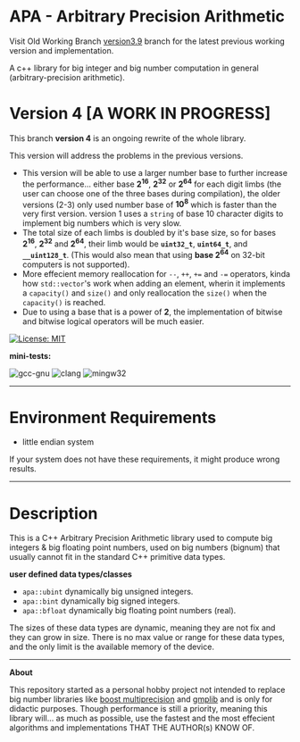 # APA - Arbitrary Precision Arithmetic

Visit Old Working Branch [version3.9](https://github.com/mrdcvlsc/APA/tree/version_3.9) branch for the latest previous working version and implementation.

A c++ library for big integer and big number computation in general (arbitrary-precision arithmetic).

# Version 4 [A WORK IN PROGRESS]

This branch **version 4** is an ongoing rewrite of the whole library.

This version will address the problems in the previous versions.

- This version will be able to use a larger number base to further increase the performance... either base **2<sup>16</sup>**, **2<sup>32</sup>** or **2<sup>64</sup>** for each digit limbs (the user can choose one of the three bases during compilation), the older versions (2-3) only used number base of **10<sup>8</sup>** which is faster than the very first version. version 1 uses a ```string``` of base 10 character digits to implement big numbers which is very slow.
- The total size of each limbs is doubled by it's base size, so for bases **2<sup>16</sup>**, **2<sup>32</sup>** and **2<sup>64</sup>**, their limb would be **```uint32_t```**, **```uint64_t```**, and **```__uint128_t```**. (This would also mean that using **base 2<sup>64</sup>** on 32-bit computers is not supported).
- More effecient memory reallocation for ```--```, ```++```, ```+=``` and ```-=``` operators, kinda how ```std::vector```'s work when adding an element, wherin it implements a ```capacity()``` and ```size()``` and only reallocation the ```size()``` when the ```capacity()``` is reached.
- Due to using a base that is a power of **2**, the implementation of bitwise and bitwise logical operators will be much easier.

<!-- ![build](https://github.com/mrdcvlsc/uint320/actions/workflows/build.yml/badge.svg) -->
[![License: MIT](https://img.shields.io/badge/License-MIT-green.svg)](https://opensource.org/licenses/MIT)

**mini-tests:**

![gcc-gnu](https://github.com/mrdcvlsc/APA/actions/workflows/gcc-gnu.yml/badge.svg)
![clang](https://github.com/mrdcvlsc/APA/actions/workflows/clang.yml/badge.svg)
![mingw32](https://github.com/mrdcvlsc/APA/actions/workflows/mingw64.yml/badge.svg)

-----

# Environment Requirements
- little endian system

If your system does not have these requirements, it might produce wrong results.

-----

# Description

This is a C++ Arbitrary Precision Arithmetic library used to compute big integers & big floating point numbers, used on big numbers (bignum) that usually cannot fit in the standard C++ primitive data types.

**user defined data types/classes**

- ```apa::ubint``` dynamically big unsigned integers.
- ```apa::bint``` dynamically big signed integers.
- ```apa::bfloat``` dynamically big floating point numbers (real).

The sizes of these data types are dynamic, meaning they are not fix and they can grow in size. There is no max value or range for these data types, and the only limit is the available memory of the device.

-----

**About**

This repository started as a personal hobby project not intended to replace big number libraries like [boost multiprecision](https://www.boost.org/doc/libs/1_72_0/libs/multiprecision/doc/html/index.html) and [gmplib](https://gmplib.org/) and is only for didactic purposes. Though performance is still a priority, meaning this library will... as much as possible, use the fastest and the most effecient algorithms and implementations THAT THE AUTHOR(s) KNOW OF.
